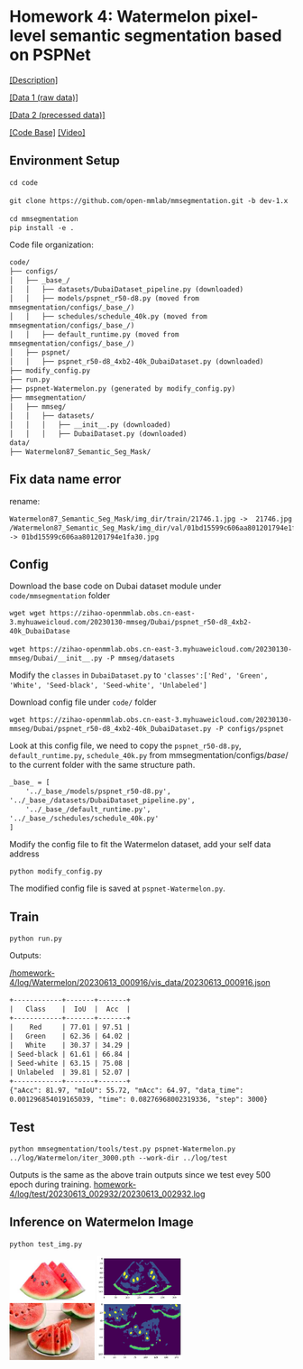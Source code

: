 # Homework 4: Watermelon pixel-level semantic segmentation based on PSPNet

[[Description]](https://github.com/open-mmlab/OpenMMLabCamp/issues/146)

[[Data 1 (raw data)]](https://zihao-openmmlab.obs.cn-east-3.myhuaweicloud.com/20230130-mmseg/dataset/watermelon/Watermelon87_Semantic_Seg_Labelme.zip)

[[Data 2 (precessed data)]](https://zihao-openmmlab.obs.cn-east-3.myhuaweicloud.com/20230130-mmseg/dataset/watermelon/Watermelon87_Semantic_Seg_Mask.zip)

[[Code Base]](https://github.com/TommyZihao/MMSegmentation_Tutorials/tree/main/20230612/%E3%80%90C1%E3%80%91Kaggle%E5%AE%9E%E6%88%98-%E8%BF%AA%E6%8B%9C%E5%8D%AB%E6%98%9F%E8%88%AA%E6%8B%8D%E5%A4%9A%E7%B1%BB%E5%88%AB%E8%AF%AD%E4%B9%89%E5%88%86%E5%89%B2)
[[Video]]()

## Environment Setup

```
cd code

git clone https://github.com/open-mmlab/mmsegmentation.git -b dev-1.x

cd mmsegmentation
pip install -e .
```

Code file organization:

```
code/
├── configs/
│   ├── _base_/
│   │   ├── datasets/DubaiDataset_pipeline.py (downloaded)
│   │   ├── models/pspnet_r50-d8.py (moved from mmsegmentation/configs/_base_/)
│   │   ├── schedules/schedule_40k.py (moved from mmsegmentation/configs/_base_/)
│   │   ├── default_runtime.py (moved from mmsegmentation/configs/_base_/)
│   ├── pspnet/
│   │   ├── pspnet_r50-d8_4xb2-40k_DubaiDataset.py (downloaded)
├── modify_config.py
├── run.py
├── pspnet-Watermelon.py (generated by modify_config.py)
├── mmsegmentation/
│   ├── mmseg/
│   │   ├── datasets/
│   │   │   ├── __init__.py (downloaded)
│   │   │   ├── DubaiDataset.py (downloaded)
data/
├── Watermelon87_Semantic_Seg_Mask/
```

## Fix data name error

rename:
```
Watermelon87_Semantic_Seg_Mask/img_dir/train/21746.1.jpg ->  21746.jpg
/Watermelon87_Semantic_Seg_Mask/img_dir/val/01bd15599c606aa801201794e1fa30.jpg@1280w_1l_2o_100sh.jpg -> 01bd15599c606aa801201794e1fa30.jpg

```


## Config

Download the base code on Dubai dataset module under `code/mmsegmentation` folder
```
wget wget https://zihao-openmmlab.obs.cn-east-3.myhuaweicloud.com/20230130-mmseg/Dubai/pspnet_r50-d8_4xb2-40k_DubaiDatase

wget https://zihao-openmmlab.obs.cn-east-3.myhuaweicloud.com/20230130-mmseg/Dubai/__init__.py -P mmseg/datasets
```

Modify the `classes` in `DubaiDataset.py` to `'classes':['Red', 'Green', 'White', 'Seed-black', 'Seed-white', 'Unlabeled']`


Download config file under `code/` folder
```
wget https://zihao-openmmlab.obs.cn-east-3.myhuaweicloud.com/20230130-mmseg/Dubai/pspnet_r50-d8_4xb2-40k_DubaiDataset.py -P configs/pspnet
```

Look at this config file, we need to copy the `pspnet_r50-d8.py`, `default_runtime.py`, `schedule_40k.py` from mmsegmentation/configs/_base_/ to the current folder with the same structure path.

```
_base_ = [
    '../_base_/models/pspnet_r50-d8.py', '../_base_/datasets/DubaiDataset_pipeline.py',
    '../_base_/default_runtime.py', '../_base_/schedules/schedule_40k.py'
]
```


Modify the config file to fit the Watermelon dataset, add your self data address

```
python modify_config.py
```

The modified config file is saved at `pspnet-Watermelon.py`.

## Train

```
python run.py
```

Outputs:

[/homework-4/log/Watermelon/20230613_000916/vis_data/20230613_000916.json](./log/Watermelon/20230613_000916/vis_data/20230613_000916.json)
```
+------------+-------+-------+
|   Class    |  IoU  |  Acc  |
+------------+-------+-------+
|    Red     | 77.01 | 97.51 |
|   Green    | 62.36 | 64.02 |
|   White    | 30.37 | 34.29 |
| Seed-black | 61.61 | 66.84 |
| Seed-white | 63.15 | 75.08 |
| Unlabeled  | 39.81 | 52.07 |
+------------+-------+-------+
{"aAcc": 81.97, "mIoU": 55.72, "mAcc": 64.97, "data_time": 0.001296854019165039, "time": 0.08276968002319336, "step": 3000}
```

## Test

```
python mmsegmentation/tools/test.py pspnet-Watermelon.py ../log/Watermelon/iter_3000.pth --work-dir ../log/test
```
Outputs is the same as the above train outputs since we test evey 500 epoch during training.
[homework-4/log/test/20230613_002932/20230613_002932.log](./log/test/20230613_002932/20230613_002932.log)

## Inference on Watermelon Image

```
python test_img.py
```

<div align=left>
<img width=30% src="test_img/watermelon_2.png"/>
<img width=30% src="test_img/watermelon_2_pred.png"/>
<br>
<img width=30% src="test_img/watermelon.png"/>
<img width=30% src="test_img/watermelon_pred.png"/>
</div>

